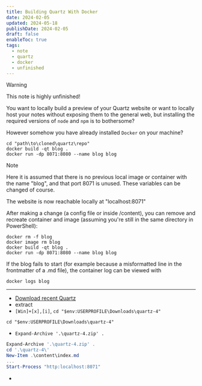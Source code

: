 ```yaml
---
title: Building Quartz With Docker
date: 2024-02-05
updated: 2024-05-18
publishDate: 2024-02-05
draft: false
enableToc: true
tags:
  - note
  - quartz
  - docker
  - unfinished
---
```


> [!warning]
> This note is highly unfinished!
 
You want to locally build a preview of your Quartz website or want to locally host your notes without exposing them to the general web, but installing the required versions of `node` and `npm` is to bothersome?

However somehow you have already installed `Docker` on your machine? 

```shell title="First Start in Windows PowerShell"
cd "path\to\cloned\quartz\repo"
docker build -qt blog .
docker run -dp 8071:8080 --name blog blog
```

>[!note]
> Here it is assumed that there is no previous local image or container with the name "blog", and that port 8071 is unused. These variables can be changed of course.

The website is now reachable locally at "localhost:8071"

After making a change (a config file or inside /content), you can remove and recreate container and image (assuming you're still in the same directory in PowerShell):

```shell title="Recreating in Windows PowerShell"
docker rm -f blog
docker image rm blog
docker build -qt blog .
docker run -dp 8071:8080 --name blog blog
```

If the blog fails to start (for example because a misformatted line in the frontmatter of a .md file), the container log can be viewed with

```shell
docker logs blog
```

---

- [Download recent Quartz](https://github.com/jackyzha0/quartz/archive/refs/heads/v4.zip)
- extract
- `[Win]+[x],[i]`, `cd "$env:USERPROFILE\Downloads\quartz-4"`
```shell
cd "$env:USERPROFILE\Downloads\quartz-4"
```
- `Expand-Archive '.\quartz-4.zip' .`
```powershell
Expand-Archive '.\quartz-4.zip' .
cd '.\quartz-4\'
New-Item .\content\index.md
...
Start-Process "http:localhost:8071"
```
- 